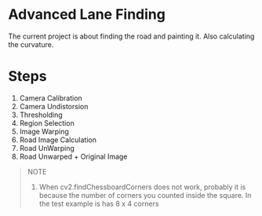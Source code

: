 # Advanced Lane Finding

The current project is about finding the road and painting it. Also calculating the curvature.

# Steps
1. Camera Calibration
2. Camera Undistorsion
3. Thresholding
4. Region Selection
5. Image Warping
6. Road Image Calculation
7. Road UnWarping
8. Road Unwarped + Original Image

> NOTE
> 1. When cv2.findChessboardCorners does not work, probably it is because the number of corners you counted inside the square. In the test example is has 8 x 4 corners
